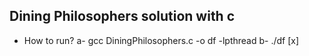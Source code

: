 ## Dining Philosophers solution with c

- How to run?
a- gcc DiningPhilosophers.c -o df -lpthread
b- ./df [x]
